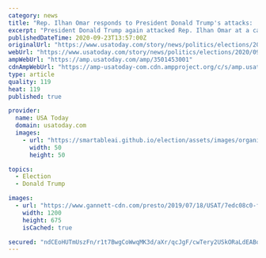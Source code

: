 ```yaml
---
category: news
title: "Rep. Ilhan Omar responds to President Donald Trump's attacks: 'This is my country'"
excerpt: "President Donald Trump again attacked Rep. Ilhan Omar at a campaign stop Tuesday, when he referenced her birth country of Somalia, drawing a rebuke from the Minnesota Democrat. At a campaign rally near Pittsburgh,"
publishedDateTime: 2020-09-23T13:57:00Z
originalUrl: "https://www.usatoday.com/story/news/politics/elections/2020/09/23/ilhan-omar-responds-president-trumps-attacks-this-my-country/3501453001/"
webUrl: "https://www.usatoday.com/story/news/politics/elections/2020/09/23/ilhan-omar-responds-president-trumps-attacks-this-my-country/3501453001/"
ampWebUrl: "https://amp.usatoday.com/amp/3501453001"
cdnAmpWebUrl: "https://amp-usatoday-com.cdn.ampproject.org/c/s/amp.usatoday.com/amp/3501453001"
type: article
quality: 119
heat: 119
published: true

provider:
  name: USA Today
  domain: usatoday.com
  images:
    - url: "https://smartableai.github.io/election/assets/images/organizations/usatoday.com-50x50.jpg"
      width: 50
      height: 50

topics:
  - Election
  - Donald Trump

images:
  - url: "https://www.gannett-cdn.com/presto/2019/07/18/USAT/7edc08c0-f71e-4775-b4d5-ff01613d72fe-VPC_TRUMP_SEND_HER_BACK_CHANTS_DESK_THUMB.00_00_05_21.Still001.jpg?auto=webp&crop=1919,1080,x0,y0&format=pjpg&width=1200"
    width: 1200
    height: 675
    isCached: true

secured: "ndCEoHUTmUszFn/r1t7BwgCoWwqMK3d/aXr/qcJgF/cwTery2USkORaLdEABqNWFHJZMgyPhX5G8TaoyjpvmKMmPkwx96C+Sq7WXbcLgqq7oC7DGAf2u6he+UtDrfdXcP/aR2SIwYWhNtxTUQ9OyWfL+ET2rsWlO9wS5lFBYBzN7zQIr5aMRTUIIppcxxvI+5Ci5GrEnOl5jpL/bHEkXlc1gFvsh1QEkkgz/yccs2O4jpZugFvg17KU0QhhOJ65awJB0eCcr7BDoEckLCl5Xr6OgJH1mD/eUAPhlEUnns1rJpYh0Lqutzy+Qf7ve0F9EjU8DvwzGENheiZZNZRp/2XawdDg/wyNisMiX87ymsfI=;KHQzuDAtHNC/C8xdhA+QsQ=="
---
```



